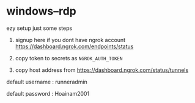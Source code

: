 # windows–rdp

ezy setup just some steps

1. signup here if you dont have ngrok account
https://dashboard.ngrok.com/endpoints/status

2. copy token to secrets as `NGROK_AUTH_TOKEN`

3. copy host address from https://dashboard.ngrok.com/status/tunnels

default username : runneradmin

default password : Hoainam2001
